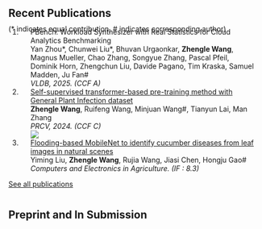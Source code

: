 
<h2 id="publications" style="margin: 2px 0px -15px;">Recent Publications</h2>


<p style="margin: 25px 0px -25px;">(* indicates equal contribution, # indicates corresponding author)</p>

<div class="publications">
<ol class="bibliography">

<li>
<div class="pub-row">
  <div class="col-sm-12" style="position: relative;padding-right: 15px;padding-left: 20px;">
    <div class="title">PBench: Workload Synthesizer with Real Statistics for Cloud Analytics Benchmarking</div>
    <div class="author">Yan Zhou*, Chunwei Liu*, Bhuvan Urgaonkar, <strong>Zhengle Wang</strong>, Magnus Mueller, Chao Zhang, Songyue Zhang, Pascal Pfeil, Dominik Horn, Zhengchun Liu, Davide Pagano, Tim Kraska, Samuel Madden, Ju Fan#</div>
    <div class="periodical"><em>VLDB, 2025. (CCF A)</em></div>
  </div>
</div>
</li>

<li>
<div class="pub-row">
  <div class="col-sm-12" style="position: relative;padding-right: 15px;padding-left: 20px;">
    <div class="title"><a href="https://link.springer.com/chapter/10.1007/978-981-97-8490-5_14">Self-supervised transformer-based pre-training method with General Plant Infection dataset</a></div>
    <div class="author"><strong>Zhengle Wang</strong>, Ruifeng Wang, Minjuan Wang#, Tianyun Lai, Man Zhang</div>
    <div class="periodical"><em>PRCV, 2024. (CCF C)</em></div>
    <div class="links">
    <a href="https://arxiv.org/abs/2407.14911" class="btn-badge"><img src="https://img.shields.io/badge/arxiv-2407.14911-blue"></a>
    </div>
  </div>
</div>
</li>


<li>
<div class="pub-row">
  <div class="col-sm-12" style="position: relative;padding-right: 15px;padding-left: 20px;">
    <div class="title"><a href="https://www.sciencedirect.com/science/article/abs/pii/S0168169923005549">Flooding-based MobileNet to identify cucumber diseases from leaf images in natural scenes</a></div>
    <div class="author">Yiming Liu, <strong>Zhengle Wang</strong>, Rujia Wang, Jiasi Chen, Hongju Gao#</div>
    <div class="periodical"><em>Computers and Electronics in Agriculture. (IF : 8.3)</em></div>
  </div>
</div>
</li>



</ol>
<p style="margin: 0px 0px 40px;"><a href="https://scholar.google.com/citations?user=igP_xY0AAAAJ&hl=zh-CN">See all publications</a></p>

</div>


<h2 id="publications" style="margin: 2px 0px -15px;">Preprint and In Submission</h2>

<div class="publications">
<ol class="bibliography">


</ol>

</div>
